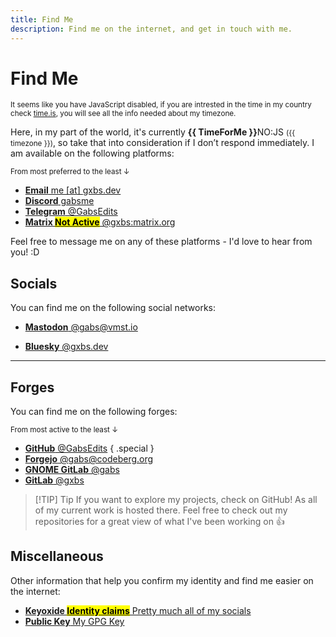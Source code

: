 ```yaml
---
title: Find Me
description: Find me on the internet, and get in touch with me.
---
```


# Find Me

<noscript>
<small style="text-align: center;">It seems like you have JavaScript disabled, if you are intrested in the time in my country check <a href="https://time.is/Moldova#time_zone">time.is</a>, you will see all the info needed about my timezone.</small>
</noscript>

Here, in my part of the world, it's currently <time :title="'The current time in my location is ' + TimeForMe">**{{ TimeForMe }}**<noscript>NO:JS</noscript></time> <small>({{ timezone }})</small>, so take that into consideration if I don’t respond immediately. I am available on the following platforms:

<small>From most preferred to the least ↓</small>

<section class="cards">

- [**Email** me [at] gxbs.dev](mailto:me@gxbs.dev)
- [**Discord** gabsme](https://discord.com/users/841649648606249021)
- [**Telegram** @GabsEdits](https://t.me/gabsedits)
- [**Matrix <mark>Not Active</mark>** @gxbs:matrix.org](https://matrix.to/#/@gxbs:matrix.org)

</section>

Feel free to message me on any of these platforms - I'd love to hear from you! :D

## Socials

You can find me on the following social networks:

<section class="cards">

- [**Mastodon** @gabs@vmst.io](https://vmst.io/@gabs)

- [**Bluesky** @gxbs.dev](https://bsky.app/profile/gxbs.dev)

</section>

---

## Forges

You can find me on the following forges:

<small>From most active to the least ↓</small>

<section class="cards">

- [**GitHub** @GabsEdits](https://github.com/GabsEdits) { .special }
- [**Forgejo** @gabs@codeberg.org](https://codeberg.org/gabs)
- [**GNOME GitLab** @gabs](https://gitlab.gnome.org/gabs)
- [**GitLab** @gxbs](https://gitlab.com/gxbs)

</section>

> [!TIP] Tip
> If you want to explore my projects, check on GitHub! As all of my current work is hosted there. Feel free to check out my repositories for a great view of what I've been working on :+1:

## Miscellaneous

Other information that help you confirm my identity and find me easier on the internet:

<section class="cards">

- [**Keyoxide <mark>Identity claims</mark>** Pretty much all of my socials](https://keyoxide.org/me%40gabs.eu.org)
- [**Public Key** My GPG Key](https://github.com/GabsEdits.gpg)

</section>

<script setup lang="ts">
import { ref, onMounted } from 'vue';

const TimeForMe = ref('');
const timezone = ref('');

const currentTime = "Europe/Chisinau";

function TimeForMeFunction() {
  const now = new Date();
  const userLocale = navigator.language || "en-US";
  const chisinauTime = now.toLocaleTimeString(userLocale, { timeZone: currentTime, hour12: !(userLocale.startsWith("en") || userLocale.startsWith("en-US")), hour: "numeric", minute: "numeric" });
  return chisinauTime;
}

function getTimezone() {
  try {
    const now = new Date();
    const options = { timeZone: currentTime, timeZoneName: "longOffset" };
    const gmtOffset = new Intl.DateTimeFormat(undefined, options).formatToParts(now).find(part => part.type === 'timeZoneName').value;

    timezone.value = `${gmtOffset}`;
  } catch (error) {
    console.error("Error fetching GMT offset:", error);
  }
}

onMounted(() => {
  setInterval(() => {
    TimeForMe.value = TimeForMeFunction();
  }, 100);
  getTimezone();
});
</script>
